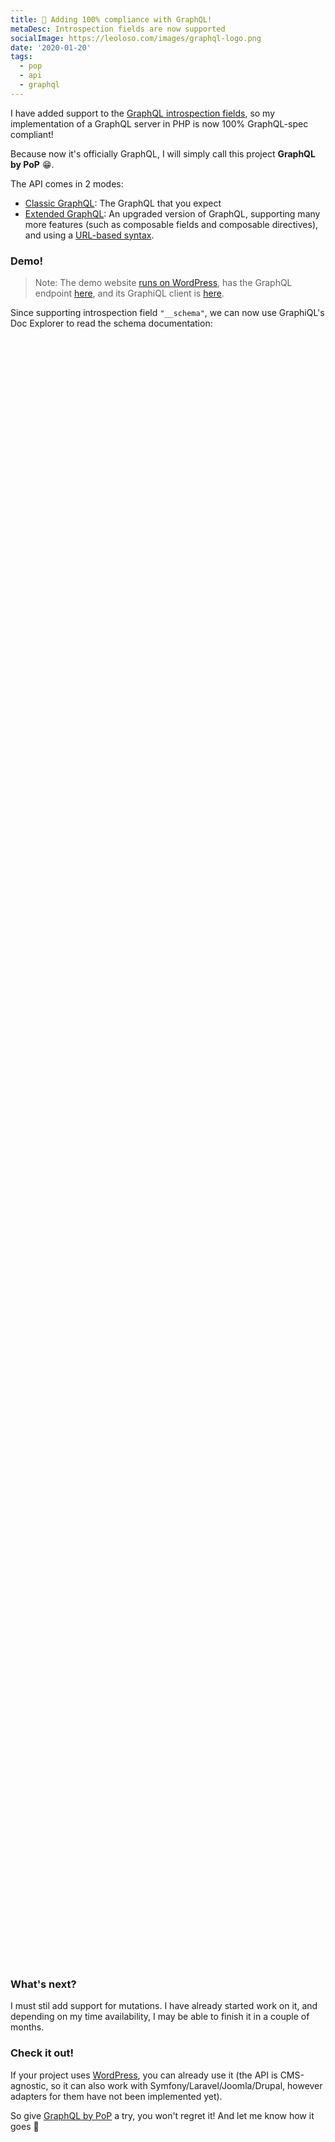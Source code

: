 ```yaml
---
title: 🙏 Adding 100% compliance with GraphQL!
metaDesc: Introspection fields are now supported
socialImage: https://leoloso.com/images/graphql-logo.png
date: '2020-01-20'
tags:
  - pop
  - api
  - graphql
---
```


I have added support to the [GraphQL introspection fields](https://graphql.github.io/graphql-spec/draft/#sec-Introspection), so my implementation of a GraphQL server in PHP is now 100% GraphQL-spec compliant!

Because now it's officially GraphQL, I will simply call this project **GraphQL by PoP** 😁.

The API comes in 2 modes: 

- [Classic GraphQL](https://github.com/getpop/graphql): The GraphQL that you expect
- [Extended GraphQL](https://github.com/getpop/api-graphql): An upgraded version of GraphQL, supporting many more features (such as composable fields and composable directives), and using a [URL-based syntax](https://github.com/getpop/field-query).

### Demo!

> Note: The demo website [runs on WordPress](https://newapi.getpop.org), has the GraphQL endpoint [here](https://newapi.getpop.org/api/graphql/), and its GraphiQL client is [here](https://newapi.getpop.org/graphiql/). 

Since supporting introspection field `"__schema"`, we can now use GraphiQL's Doc Explorer to read the schema documentation:

<link href="https://unpkg.com/graphiql/graphiql.min.css" rel="stylesheet" />

<div id="graphiql" style="height: 65vh; padding-top: 0; margin-top: 1rem;" class="video-player"></div>

<script
  crossorigin
  src="https://unpkg.com/react/umd/react.production.min.js"
></script>
<script
  crossorigin
  src="https://unpkg.com/react-dom/umd/react-dom.production.min.js"
></script>
<script
  crossorigin
  src="https://unpkg.com/graphiql/graphiql.min.js"
></script>

<script>
  const apiURL = 'https://newapi.getpop.org/api/graphql/';
  const responseText = "Click the \"Execute Query\" button";
  const graphQLFetcher = graphQLParams =>
    fetch(apiURL, {
      method: 'post',
      headers: { 'Content-Type': 'application/json' },
      body: JSON.stringify(graphQLParams),
    })
      .then(response => response.json())
      .catch(() => response.text());

  ReactDOM.render(
    React.createElement(
      GraphiQL, 
      { 
        fetcher: graphQLFetcher,
        docExplorerOpen: true,
        response: responseText,
        query: "query {\n  posts {\n    url\n    title\n    excerpt\n    date\n    tags {\n      name\n      url\n    }\n    comments {\n      content\n      date\n      author {\n        name\n      }\n    }\n  }\n}"
      }
    ),
    document.getElementById('graphiql'),
  );
</script>

### What's next?

I must stil add support for mutations. I have already started work on it, and depending on my time availability, I may be able to finish it in a couple of months. 

### Check it out!

If your project uses [WordPress](https://wordpress.org), you can already use it (the API is CMS-agnostic, so it can also work with Symfony/Laravel/Joomla/Drupal, however adapters for them have not been implemented yet). 

So give [GraphQL by PoP](https://github.com/getpop/graphql) a try, you won't regret it! And let me know how it goes 🙏
